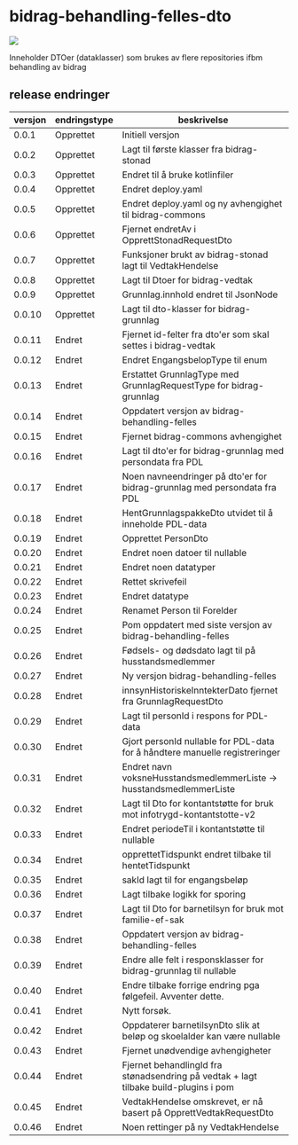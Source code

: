 # bidrag-behandling-felles-dto

![](https://github.com/navikt/bidrag-behandling-felles-dto/workflows/maven%20deploy/badge.svg)

Inneholder DTOer (dataklasser) som brukes av flere repositories ifbm behandling av bidrag

## release endringer

| versjon | endringstype | beskrivelse                                                                          |
|---------|--------------|--------------------------------------------------------------------------------------|
| 0.0.1   | Opprettet    | Initiell versjon                                                                     |
| 0.0.2   | Opprettet    | Lagt til første klasser fra bidrag-stonad                                            |
| 0.0.3   | Opprettet    | Endret til å bruke kotlinfiler                                                       |
| 0.0.4   | Opprettet    | Endret deploy.yaml                                                                   |
| 0.0.5   | Opprettet    | Endret deploy.yaml og ny avhengighet til bidrag-commons                              |
| 0.0.6   | Opprettet    | Fjernet endretAv i OpprettStonadRequestDto                                           |
| 0.0.7   | Opprettet    | Funksjoner brukt av bidrag-stonad lagt til VedtakHendelse                            |
| 0.0.8   | Opprettet    | Lagt til Dtoer for bidrag-vedtak                                                     |
| 0.0.9   | Opprettet    | Grunnlag.innhold endret til JsonNode                                                 |
| 0.0.10  | Opprettet    | Lagt til dto-klasser for bidrag-grunnlag                                             |
| 0.0.11  | Endret       | Fjernet id-felter fra dto'er som skal settes i bidrag-vedtak                         |
| 0.0.12  | Endret       | Endret EngangsbelopType til enum                                                     |
| 0.0.13  | Endret       | Erstattet GrunnlagType med GrunnlagRequestType for bidrag-grunnlag                   |
| 0.0.14  | Endret       | Oppdatert versjon av bidrag-behandling-felles                                        |
| 0.0.15  | Endret       | Fjernet bidrag-commons avhengighet                                                   |
| 0.0.16  | Endret       | Lagt til dto'er for bidrag-grunnlag med persondata fra PDL                           |
| 0.0.17  | Endret       | Noen navneendringer på dto'er for bidrag-grunnlag med persondata fra PDL             |
| 0.0.18  | Endret       | HentGrunnlagspakkeDto utvidet til å inneholde PDL-data                               |
| 0.0.19  | Endret       | Opprettet PersonDto                                                                  |
| 0.0.20  | Endret       | Endret noen datoer til nullable                                                      |
| 0.0.21  | Endret       | Endret noen datatyper                                                                |
| 0.0.22  | Endret       | Rettet skrivefeil                                                                    |
| 0.0.23  | Endret       | Endret datatype                                                                      |
| 0.0.24  | Endret       | Renamet Person til Forelder                                                          |
| 0.0.25  | Endret       | Pom oppdatert med siste versjon av bidrag-behandling-felles                          |
| 0.0.26  | Endret       | Fødsels- og dødsdato lagt til på husstandsmedlemmer                                  |
| 0.0.27  | Endret       | Ny versjon bidrag-behandling-felles                                                  |
| 0.0.28  | Endret       | innsynHistoriskeInntekterDato fjernet fra GrunnlagRequestDto                         |
| 0.0.29  | Endret       | Lagt til personId i respons for PDL-data                                             |
| 0.0.30  | Endret       | Gjort personId nullable for PDL-data for å håndtere manuelle registreringer          |
| 0.0.31  | Endret       | Endret navn voksneHusstandsmedlemmerListe -> husstandsmedlemmerListe                 |   
| 0.0.32  | Endret       | Lagt til Dto for kontantstøtte for bruk mot infotrygd-kontantstotte-v2               |     
| 0.0.33  | Endret       | Endret periodeTil i kontantstøtte til nullable                                       |     
| 0.0.34  | Endret       | opprettetTidspunkt endret tilbake til hentetTidspunkt                                |     
| 0.0.35  | Endret       | sakId lagt til for engangsbeløp                                                      |     
| 0.0.36  | Endret       | Lagt tilbake logikk for sporing                                                      |     
| 0.0.37  | Endret       | Lagt til Dto for barnetilsyn for bruk mot familie-ef-sak                             |     
| 0.0.38  | Endret       | Oppdatert versjon av bidrag-behandling-felles                                        |     
| 0.0.39  | Endret       | Endre alle felt i responsklasser for bidrag-grunnlag til nullable                    |     
| 0.0.40  | Endret       | Endre tilbake forrige endring pga følgefeil. Avventer dette.                         |     
| 0.0.41  | Endret       | Nytt forsøk.                                                                         |     
| 0.0.42  | Endret       | Oppdaterer barnetilsynDto slik at beløp og skoelalder kan være nullable              |     
| 0.0.43  | Endret       | Fjernet unødvendige avhengigheter                                                    |     
| 0.0.44  | Endret       | Fjernet behandlingId fra stønadsendring på vedtak + lagt tilbake build-plugins i pom |     
| 0.0.45  | Endret       | VedtakHendelse omskrevet, er nå basert på OpprettVedtakRequestDto                    |     
| 0.0.46  | Endret       | Noen rettinger på ny VedtakHendelse                                                  |     
